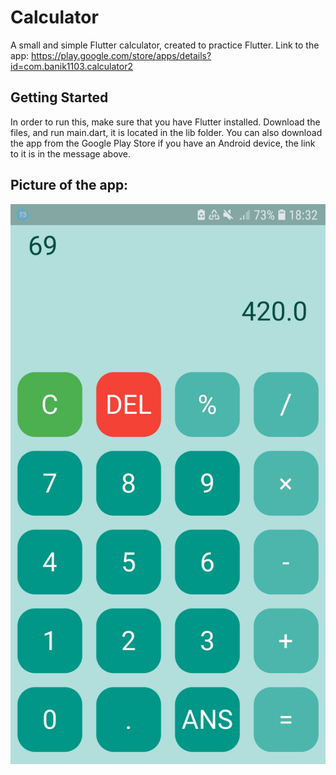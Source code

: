 # Calculator

A small and simple Flutter calculator, created to practice Flutter. Link to the app: https://play.google.com/store/apps/details?id=com.banik1103.calculator2

## Getting Started

In order to run this, make sure that you have Flutter installed. Download the files, and run main.dart, it is located in the lib folder. You can also download the app from the Google Play Store if you have an Android device, the link to it is in the message above.

## Picture of the app:

![](Screenshot-for-Readme/calculator-app-screenhot.jpg)
